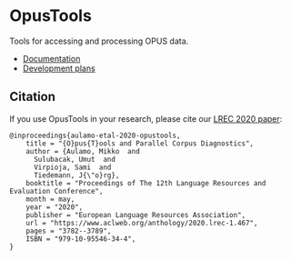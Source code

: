 # OpusTools

Tools for accessing and processing OPUS data.

* [Documentation](opustools_pkg/README.md)
* [Development plans](Development.md)

## Citation

If you use OpusTools in your research, please cite our [LREC 2020 paper](http://www.lrec-conf.org/proceedings/lrec2020/pdf/2020.lrec-1.467.pdf):

```
@inproceedings{aulamo-etal-2020-opustools,
    title = "{O}pus{T}ools and Parallel Corpus Diagnostics",
    author = {Aulamo, Mikko  and
      Sulubacak, Umut  and
      Virpioja, Sami  and
      Tiedemann, J{\"o}rg},
    booktitle = "Proceedings of The 12th Language Resources and Evaluation Conference",
    month = may,
    year = "2020",
    publisher = "European Language Resources Association",
    url = "https://www.aclweb.org/anthology/2020.lrec-1.467",
    pages = "3782--3789",
    ISBN = "979-10-95546-34-4",
}
```
